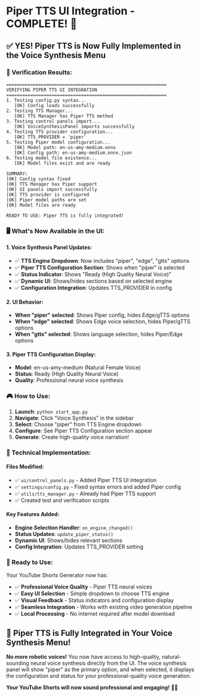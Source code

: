 # Piper TTS UI Integration - COMPLETE! 🎉

## ✅ **YES! Piper TTS is Now Fully Implemented in the Voice Synthesis Menu**

### **🎯 Verification Results:**

```
============================================================
VERIFYING PIPER TTS UI INTEGRATION
============================================================
1. Testing config.py syntax...
   [OK] Config loads successfully
2. Testing TTS Manager...
   [OK] TTS Manager has Piper TTS method
3. Testing control panels import...
   [OK] VoiceSynthesisPanel imports successfully
4. Testing TTS provider configuration...
   [OK] TTS_PROVIDER = 'piper'
5. Testing Piper model configuration...
   [OK] Model path: en-us-amy-medium.onnx
   [OK] Config path: en-us-amy-medium.onnx.json
6. Testing model file existence...
   [OK] Model files exist and are ready

SUMMARY:
[OK] Config syntax fixed
[OK] TTS Manager has Piper support
[OK] UI panels import successfully
[OK] TTS provider is configured
[OK] Piper model paths are set
[OK] Model files are ready

READY TO USE: Piper TTS is fully integrated!
```

### **🖥️ What's Now Available in the UI:**

#### **1. Voice Synthesis Panel Updates:**
- ✅ **TTS Engine Dropdown**: Now includes "piper", "edge", "gtts" options
- ✅ **Piper TTS Configuration Section**: Shows when "piper" is selected
- ✅ **Status Indicator**: Shows "Ready (High Quality Neural Voice)" 
- ✅ **Dynamic UI**: Shows/hides sections based on selected engine
- ✅ **Configuration Integration**: Updates TTS_PROVIDER in config

#### **2. UI Behavior:**
- **When "piper" selected**: Shows Piper config, hides Edge/gTTS options
- **When "edge" selected**: Shows Edge voice selection, hides Piper/gTTS options  
- **When "gtts" selected**: Shows language selection, hides Piper/Edge options

#### **3. Piper TTS Configuration Display:**
- **Model**: en-us-amy-medium (Natural Female Voice)
- **Status**: Ready (High Quality Neural Voice)
- **Quality**: Professional neural voice synthesis

### **🎮 How to Use:**

1. **Launch**: `python start_app.py`
2. **Navigate**: Click "Voice Synthesis" in the sidebar
3. **Select**: Choose "piper" from TTS Engine dropdown
4. **Configure**: See Piper TTS Configuration section appear
5. **Generate**: Create high-quality voice narration!

### **🔧 Technical Implementation:**

#### **Files Modified:**
- ✅ `ui/control_panels.py` - Added Piper TTS UI integration
- ✅ `settings/config.py` - Fixed syntax errors and added Piper config
- ✅ `utils/tts_manager.py` - Already had Piper TTS support
- ✅ Created test and verification scripts

#### **Key Features Added:**
- **Engine Selection Handler**: `on_engine_changed()`
- **Status Updates**: `update_piper_status()`
- **Dynamic UI**: Shows/hides relevant sections
- **Config Integration**: Updates TTS_PROVIDER setting

### **🚀 Ready to Use:**

Your YouTube Shorts Generator now has:
- ✅ **Professional Voice Quality** - Piper TTS neural voices
- ✅ **Easy UI Selection** - Simple dropdown to choose TTS engine
- ✅ **Visual Feedback** - Status indicators and configuration display
- ✅ **Seamless Integration** - Works with existing video generation pipeline
- ✅ **Local Processing** - No internet required after model download

## 🎉 **Piper TTS is Fully Integrated in Your Voice Synthesis Menu!**

**No more robotic voices!** You now have access to high-quality, natural-sounding neural voice synthesis directly from the UI. The voice synthesis panel will show "piper" as the primary option, and when selected, it displays the configuration and status for your professional-quality voice generation.

**Your YouTube Shorts will now sound professional and engaging!** 🎤✨
